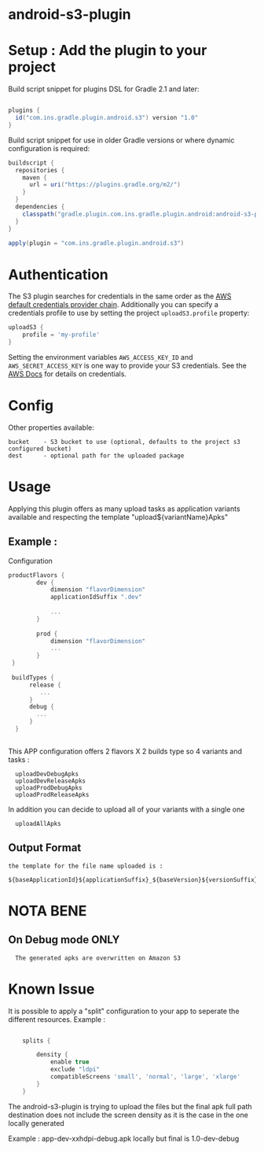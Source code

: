 ﻿# android-s3-plugin


# Setup : Add the plugin to your project 
Build script snippet for plugins DSL for Gradle 2.1 and later:
```groovy

plugins {
  id("com.ins.gradle.plugin.android.s3") version "1.0"
}

```
Build script snippet for use in older Gradle versions or where dynamic configuration is required:
```groovy
buildscript {
  repositories {
    maven {
      url = uri("https://plugins.gradle.org/m2/")
    }
  }
  dependencies {
    classpath("gradle.plugin.com.ins.gradle.plugin.android:android-s3-plugin:1.0")
  }
}

apply(plugin = "com.ins.gradle.plugin.android.s3")


```

# Authentication

The S3 plugin searches for credentials in the same order as the [AWS default credentials provider chain](http://docs.aws.amazon.com/AWSJavaSDK/latest/javadoc/com/amazonaws/auth/DefaultAWSCredentialsProviderChain.html). Additionally you can specify a credentials profile to use by setting the project `uploadS3.profile` property:

```groovy
uploadS3 {
    profile = 'my-profile'
}
```

Setting the environment variables `AWS_ACCESS_KEY_ID` and `AWS_SECRET_ACCESS_KEY` is one way to provide your S3 credentials. See the [AWS Docs](http://docs.aws.amazon.com/cli/latest/userguide/cli-chap-getting-started.html) for details on credentials.


# Config

Other properties available:

    bucket    - S3 bucket to use (optional, defaults to the project s3 configured bucket)
    dest      - optional path for the uploaded package 


# Usage

Applying this plugin offers as many upload tasks as application variants available and respecting the template "upload${variantName}Apks"

## Example :

Configuration
```kotlin 
productFlavors {
        dev {
            dimension "flavorDimension"
            applicationIdSuffix ".dev"
            
            ...
        }
    
        prod {
            dimension "flavorDimension"
            ...
        }
 }
    
 buildTypes {
      release {
         ...
      }
      debug { 
        ...
      }
  }
    
```

This APP configuration offers 2 flavors X 2 builds type so 4 variants and tasks : 
  ```
    uploadDevDebugApks
    uploadDevReleaseApks
    uploadProdDebugApks
    uploadProdReleaseApks
  ```

In addition you can decide to upload all of your variants with a single one

```
  uploadAllApks
```

 ## Output Format 
    
    the template for the file name uploaded is :
    
    ${baseApplicationId}${applicationSuffix}_${baseVersion}${versionSuffix}.apk


# NOTA BENE 
  ## On Debug mode ONLY
      The generated apks are overwritten on Amazon S3
 
# Known Issue

It is possible to apply a "split" configuration to your app to seperate the different resources.  Example :

```groovy

    splits {

        density {
            enable true
            exclude "ldpi"
            compatibleScreens 'small', 'normal', 'large', 'xlarge'
        }
    }

```

The android-s3-plugin is trying to upload the files but the final apk full path destination does not include the screen density as it is the case in the one locally generated 

Example : app-dev-xxhdpi-debug.apk locally but final is 1.0-dev-debug


